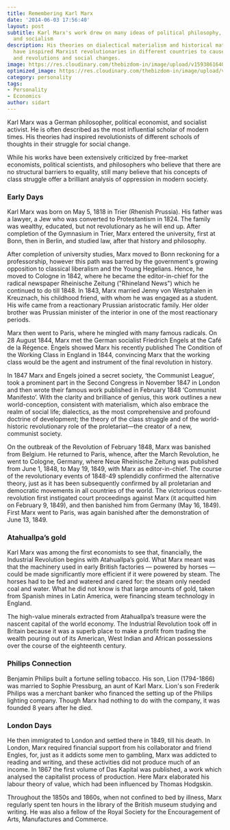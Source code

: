 ```yaml
---
title: Remembering Karl Marx
date: '2014-06-03 17:56:40'
layout: post
subtitle: Karl Marx's work drew on many ideas of political philosophy, economic theory,
  and socialism
description: His theories on dialectical materialism and historical materialism –
  have inspired Marxist revolutionaries in different countries to cause popular uprisings
  and revolutions and social changes.
image: https://res.cloudinary.com/thebizdom-in/image/upload/v1593861640/karl_qon7dv.jpg
optimized_image: https://res.cloudinary.com/thebizdom-in/image/upload/v1593861640/karl_qon7dv.jpg
category: personality
tags:
- Personality
- Economics
author: sidart
---
```


Karl Marx was a German philosopher, political economist, and socialist activist. He is often described as the most influential scholar of modern times. His theories had inspired revolutionists of different schools of thoughts in their struggle for social change. 

While his works have been extensively criticized by free-market economists, political scientists, and philosophers who believe that there are no structural barriers to equality, still many believe that his concepts of class struggle offer a brilliant analysis of oppression in modern society.
### **Early Days**

Karl Marx was born on May 5, 1818 in Trier (Rhenish Prussia). His father was a lawyer, a Jew who was converted to Protestantism in 1824. The family was wealthy, educated, but not revolutionary as he will end up. After completion of the Gymnasium in Trier, Marx entered the university, first at Bonn, then in Berlin, and studied law, after that history and philosophy.
 
After completion of university studies, Marx moved to Bonn reckoning for a professorship, however this path was barred by the government's growing opposition to classical liberalism and the Young Hegelians.
Hence, he moved to Cologne in 1842, where he became the editor-in-chief for the radical newspaper Rheinische Zeitung ("Rhineland News") which he continued to do till 1848.
In 1843, Marx married Jenny von Westphalen in Kreuznach, his childhood friend, with whom he was engaged as a student. His wife came from a reactionary Prussian aristocratic family. Her older brother was Prussian minister of the interior in one of the most reactionary periods. 
 
Marx then went to Paris, where he mingled with many famous radicals. On 28 August 1844, Marx met the German socialist Friedrich Engels at the Café de la Régence. Engels showed Marx his recently published The Condition of the Working Class in England in 1844, convincing Marx that the working class would be the agent and instrument of the final revolution in history.
 
In 1847 Marx and Engels joined a secret society, ‘the Communist League’, took a prominent part in the Second Congress in November 1847 in London and then wrote their famous work  published in February 1848 ‘Communist Manifesto’. With the clarity and brilliance of genius, this work outlines a new world-conception, consistent with materialism, which also embrace the realm of social life; dialectics, as the most comprehensive and profound doctrine of development; the theory of the class struggle and of the world-historic revolutionary role of the proletariat—the creator of a new, communist society.
 
On the outbreak of the Revolution of February 1848, Marx was banished from Belgium. He returned to Paris, whence, after the March Revolution, he went to Cologne, Germany, where Neue Rheinische Zeitung was published from June 1, 1848, to May 19, 1849, with Marx as editor-in-chief. The course of the revolutionary events of 1848-49 splendidly confirmed the alternative theory, just as it has been subsequently confirmed by all proletarian and democratic movements in all countries of the world. The victorious counter-revolution first instigated court proceedings against Marx (it acquitted him on February 9, 1849), and then banished him from Germany (May 16, 1849). First Marx went to Paris, was again banished after the demonstration of June 13, 1849.

### Atahuallpa’s gold
Karl Marx was among the first economists to see that, financially, the Industrial Revolution begins with Atahuallpa’s gold. What Marx meant was that the machinery used in early British factories — powered by horses — could be made significantly more efficient if it were powered by steam. The horses had to be fed and watered and cared for: the steam only needed coal and water. What he did not know is that large amounts of gold, taken from Spanish mines in Latin America, were financing steam technology in England.

The high-value minerals extracted from Atahuallpa’s treasure were the nascent capital of the world economy. The Industrial Revolution took off in Britain because it was a superb place to make a profit from trading the wealth pouring out of its American, West Indian and African possessions over the course of the eighteenth century. 


### Philips Connection
Benjamin Philips built a fortune selling tobacco. His son, Lion (1794-1866) was married to Sophie Pressburg, an aunt of Karl Marx. Lion's son Frederik Philips was a merchant banker who financed the setting up of the Philips lighting company. Though Marx had nothing to do with the company, it was founded 8 years after he died.

### London Days
He then immigrated to London and settled there in 1849, till his death. In London, Marx required financial support from his collaborator and friend Engles, for, just as it addicts some men to gambling, Marx was addicted to reading and writing, and these activities did not produce much of an income.
In 1867 the first volume of Das Kapital was published, a work which analysed the capitalist process of production. Here Marx elaborated his labour theory of value, which had been influenced by Thomas Hodgskin.
 
Throughout the 1850s and 1860s, when not confined to bed by illness, Marx regularly spent ten hours in the library of the British museum studying and writing. He was also a fellow of the Royal Society for the Encouragement of Arts, Manufactures and Commerce.

